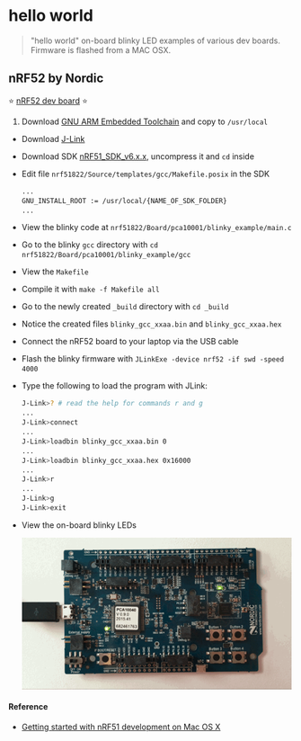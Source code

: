 # hello world

> "hello world" on-board blinky LED examples of various dev boards. Firmware is flashed from a MAC OSX.

## nRF52 by Nordic

:star: [nRF52 dev board](https://www.nordicsemi.com/eng/Products/Bluetooth-low-energy/nRF52-DK) :star:

1. Download [GNU ARM Embedded Toolchain](https://launchpad.net/gcc-arm-embedded) and copy to `/usr/local`
- Download [J-Link](https://www.segger.com/downloads/jlink)
- Download SDK [nRF51_SDK_v6.x.x](http://developer.nordicsemi.com/nRF5_SDK/), uncompress it and `cd` inside
- Edit file `nrf51822/Source/templates/gcc/Makefile.posix` in the SDK

  ```sh
  ...
  GNU_INSTALL_ROOT := /usr/local/{NAME_OF_SDK_FOLDER}
  ...
  ```
- View the blinky code at `nrf51822/Board/pca10001/blinky_example/main.c`
- Go to the blinky `gcc` directory with `cd nrf51822/Board/pca10001/blinky_example/gcc`
- View the `Makefile`
- Compile it with `make -f Makefile all`
- Go to the newly created `_build` directory with `cd _build`
- Notice the created files `blinky_gcc_xxaa.bin` and `blinky_gcc_xxaa.hex`
- Connect the nRF52 board to your laptop via the USB cable
- Flash the blinky firmware with `JLinkExe -device nrf52 -if swd -speed 4000`
- Type the following to load the program with JLink:

  ```sh
  J-Link>? # read the help for commands r and g
  ...
  J-Link>connect
  ...
  J-Link>loadbin blinky_gcc_xxaa.bin 0
  ...
  J-Link>loadbin blinky_gcc_xxaa.hex 0x16000
  ...
  J-Link>r
  ...
  J-Link>g
  J-Link>exit
  ```
- View the on-board blinky LEDs

  ![](img/nrf52.gif)

#### Reference

- [Getting started with nRF51 development on Mac OS X](https://devzone.nordicsemi.com/blogs/22/getting-started-with-nrf51-development-on-mac-os-x)
